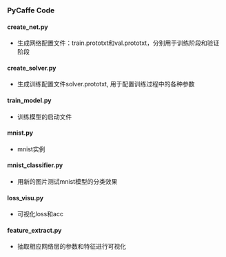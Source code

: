 ### PyCaffe Code

#### **create_net.py**

- 生成网络配置文件：train.prototxt和val.prototxt，分别用于训练阶段和验证阶段

#### **create_solver.py**

- 生成训练配置文件solver.prototxt, 用于配置训练过程中的各种参数

#### **train_model.py**

- 训练模型的启动文件

#### **mnist.py**

- mnist实例

#### **mnist_classifier.py**

- 用新的图片测试mnist模型的分类效果

#### **loss_visu.py**

- 可视化loss和acc

#### **feature_extract.py**

- 抽取相应网络层的参数和特征进行可视化




